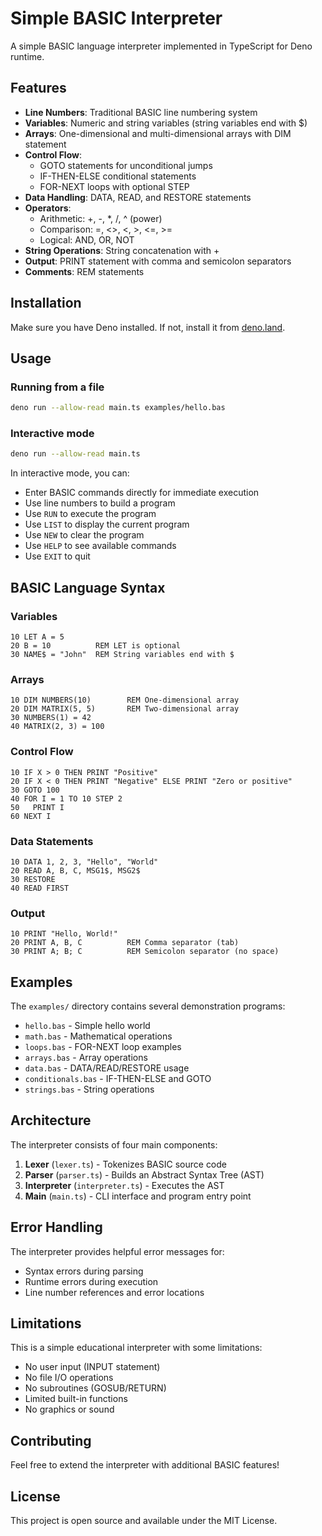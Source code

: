 # Simple BASIC Interpreter

A simple BASIC language interpreter implemented in TypeScript for Deno runtime.

## Features

- **Line Numbers**: Traditional BASIC line numbering system
- **Variables**: Numeric and string variables (string variables end with $)
- **Arrays**: One-dimensional and multi-dimensional arrays with DIM statement
- **Control Flow**:
  - GOTO statements for unconditional jumps
  - IF-THEN-ELSE conditional statements
  - FOR-NEXT loops with optional STEP
- **Data Handling**: DATA, READ, and RESTORE statements
- **Operators**:
  - Arithmetic: +, -, *, /, ^ (power)
  - Comparison: =, <>, <, >, <=, >=
  - Logical: AND, OR, NOT
- **String Operations**: String concatenation with +
- **Output**: PRINT statement with comma and semicolon separators
- **Comments**: REM statements

## Installation

Make sure you have Deno installed. If not, install it from [deno.land](https://deno.land/).

## Usage

### Running from a file

```bash
deno run --allow-read main.ts examples/hello.bas
```

### Interactive mode

```bash
deno run --allow-read main.ts
```

In interactive mode, you can:
- Enter BASIC commands directly for immediate execution
- Use line numbers to build a program
- Use `RUN` to execute the program
- Use `LIST` to display the current program
- Use `NEW` to clear the program
- Use `HELP` to see available commands
- Use `EXIT` to quit

## BASIC Language Syntax

### Variables
```basic
10 LET A = 5
20 B = 10          REM LET is optional
30 NAME$ = "John"  REM String variables end with $
```

### Arrays
```basic
10 DIM NUMBERS(10)        REM One-dimensional array
20 DIM MATRIX(5, 5)       REM Two-dimensional array
30 NUMBERS(1) = 42
40 MATRIX(2, 3) = 100
```

### Control Flow
```basic
10 IF X > 0 THEN PRINT "Positive"
20 IF X < 0 THEN PRINT "Negative" ELSE PRINT "Zero or positive"
30 GOTO 100
40 FOR I = 1 TO 10 STEP 2
50   PRINT I
60 NEXT I
```

### Data Statements
```basic
10 DATA 1, 2, 3, "Hello", "World"
20 READ A, B, C, MSG1$, MSG2$
30 RESTORE
40 READ FIRST
```

### Output
```basic
10 PRINT "Hello, World!"
20 PRINT A, B, C          REM Comma separator (tab)
30 PRINT A; B; C          REM Semicolon separator (no space)
```

## Examples

The `examples/` directory contains several demonstration programs:

- `hello.bas` - Simple hello world
- `math.bas` - Mathematical operations
- `loops.bas` - FOR-NEXT loop examples
- `arrays.bas` - Array operations
- `data.bas` - DATA/READ/RESTORE usage
- `conditionals.bas` - IF-THEN-ELSE and GOTO
- `strings.bas` - String operations

## Architecture

The interpreter consists of four main components:

1. **Lexer** (`lexer.ts`) - Tokenizes BASIC source code
2. **Parser** (`parser.ts`) - Builds an Abstract Syntax Tree (AST)
3. **Interpreter** (`interpreter.ts`) - Executes the AST
4. **Main** (`main.ts`) - CLI interface and program entry point

## Error Handling

The interpreter provides helpful error messages for:
- Syntax errors during parsing
- Runtime errors during execution
- Line number references and error locations

## Limitations

This is a simple educational interpreter with some limitations:
- No user input (INPUT statement)
- No file I/O operations
- No subroutines (GOSUB/RETURN)
- Limited built-in functions
- No graphics or sound

## Contributing

Feel free to extend the interpreter with additional BASIC features!

## License

This project is open source and available under the MIT License.
